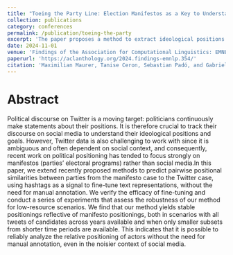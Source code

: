 ```yaml
---
title: "Toeing the Party Line: Election Manifestos as a Key to Understand Political Discourse on Twitter"
collection: publications
category: conferences
permalink: /publication/toeing-the-party
excerpt: 'The paper proposes a method to extract ideological positions from Twitter and evaluates them against party manifestos in multiple low-resource scenarios.'
date: 2024-11-01
venue: 'Findings of the Association for Computational Linguistics: EMNLP 2024'
paperurl: 'https://aclanthology.org/2024.findings-emnlp.354/'
citation: 'Maximilian Maurer, Tanise Ceron, Sebastian Padó, and Gabriella Lapesa. 2024. Toeing the Party Line: Election Manifestos as a Key to Understand Political Discourse on Twitter. In Findings of the Association for Computational Linguistics: EMNLP 2024, pages 6115–6130, Miami, Florida, USA. Association for Computational Linguistics.'
---
```


# Abstract
Political discourse on Twitter is a moving target: politicians continuously make statements about their positions. It is therefore crucial to track their discourse on social media to understand their ideological positions and goals. However, Twitter data is also challenging to work with since it is ambiguous and often dependent on social context, and consequently, recent work on political positioning has tended to focus strongly on manifestos (parties’ electoral programs) rather than social media.In this paper, we extend recently proposed methods to predict pairwise positional similarities between parties from the manifesto case to the Twitter case, using hashtags as a signal to fine-tune text representations, without the need for manual annotation. We verify the efficacy of fine-tuning and conduct a series of experiments that assess the robustness of our method for low-resource scenarios. We find that our method yields stable positionings reflective of manifesto positionings, both in scenarios with all tweets of candidates across years available and when only smaller subsets from shorter time periods are available. This indicates that it is possible to reliably analyze the relative positioning of actors without the need for manual annotation, even in the noisier context of social media.